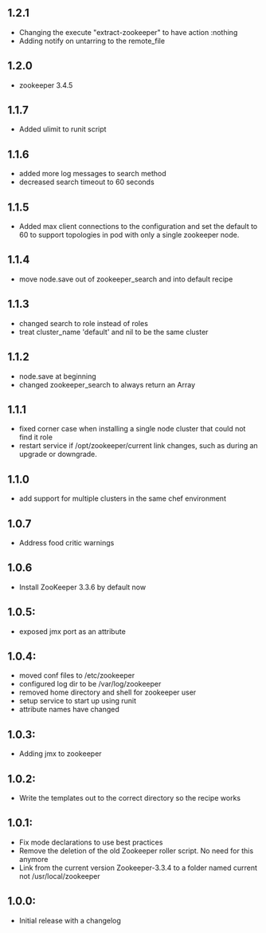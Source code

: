 ## 1.2.1
* Changing the execute "extract-zookeeper" to have action :nothing
* Adding notify on untarring to the remote_file

## 1.2.0
* zookeeper 3.4.5

## 1.1.7
* Added ulimit to runit script
## 1.1.6
* added more log messages to search method
* decreased search timeout to 60 seconds

## 1.1.5
* Added max client connections to the configuration and set the default
  to 60 to support topologies in pod with only a single zookeeper node.

## 1.1.4
* move node.save out of zookeeper_search and into default recipe

## 1.1.3
* changed search to role instead of roles
* treat cluster_name 'default' and nil to be the same cluster

## 1.1.2
* node.save at beginning
* changed zookeeper_search to always return an Array

## 1.1.1
* fixed corner case when installing a single node cluster that could not find it role
* restart service if /opt/zookeeper/current link changes, such as during an upgrade or downgrade.

## 1.1.0
* add support for multiple clusters in the same chef environment

## 1.0.7
* Address food critic warnings

## 1.0.6
* Install ZooKeeper 3.3.6 by default now

## 1.0.5:
* exposed jmx port as an attribute

## 1.0.4:
* moved conf files to /etc/zookeeper
* configured log dir to be /var/log/zookeeper
* removed home directory and shell for zookeeper user
* setup service to start up using runit
* attribute names have changed

## 1.0.3:
* Adding jmx to zookeeper

## 1.0.2:
* Write the templates out to the correct directory so the recipe works

## 1.0.1:
* Fix mode declarations to use best practices
* Remove the deletion of the old Zookeeper roller script.  No need for this anymore
* Link from the current version Zookeeper-3.3.4 to a folder named current not /usr/local/zookeeper

## 1.0.0:
* Initial release with a changelog
